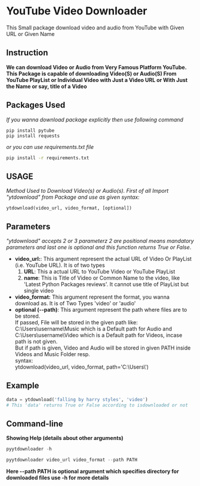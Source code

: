 # YouTube Video Downloader
This Small package download video and audio from YouTube with Given URL or Given Name
## Instruction
**We can download Video or Audio from Very Famous Platform YouTube. This Package is capable of downloading Video(S) or Audio(S) From YouTube PlayList or Individual Video with Just a Video URL or With Just the Name or say, title of a Video**
## Packages Used
*If you wanna download package explicitly then use following command*
````
pip install pytube
pip install requests
````
*or you can use requirements.txt file*
````cmd
pip install -r requirements.txt
````
## USAGE
*Method Used to Download Video(s) or Audio(s).*
*First of all Import "ytdownload" from Package and use as given syntax:*
````
ytdownload(video_url, video_format, [optional])
````
## Parameters
*"ytdownload" accepts 2 or 3 parameterz 2 are positional means mandatory parameters and last one is optional and this function returns True or False*.

* **video_url:**: This argument represent the actual URL of Video Or PlayList (i.e. YouTube URL). It is of two types
  1. **URL**: This a actual URL to YouTube Video or YouTube PlayList
  2. **name**: This is Title of Video or Common Name to the video, like 'Latest Python Packages reviews'. It cannot use title of PlayList but single video
* **video_format:** This argument represent the format, you wanna download as. It is of Two Types 'video' or 'audio'
* **optional (--path)**: This argument represent the path where files are to be stored.  
If passed, File will be stored in the given path like:  
C:\Users\username\Music which is a Default path for Audio and  
C:\Users\username\Video which is a Default path for Videos, incase path is not given.  
But if path is given, Video and Audio will be stored in given PATH inside Videos and Music Folder resp.  
  syntax:  
      ytdownload(video_url, video_format, path='C:\\Users\\')  

## Example
````python
data = ytdownload('falling by harry styles', 'video')
# This 'data' returns True or False according to isdownloaded or not
````
## Command-line
**Showing Help (details about other arguments)**
````python
pyytdownloader -h
````

````python
pyytdownloader video_url video_format --path PATH
````
**Here --path PATH is optional argument which specifies directory for downloaded files use -h for more details**
